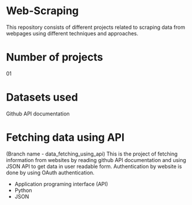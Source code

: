 # Web-Scraping
This repository consists of different projects related to scraping data from webpages using different techniques and approaches.

# Number of projects
01

# Datasets used
Github API documentation

# Fetching data using API
(Branch name - data_fetching_using_api) This is the project of fetching information from websites by reading github API documentation and using JSON API to get data in user readable form. Authentication by website is done by using OAuth authentication.
- Application programing interface (API)
- Python
- JSON
